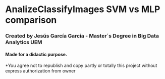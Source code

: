 # AnalizeClassifyImages SVM vs MLP comparison
### Created by Jesús García García - Master´s Degree in Big Data Analytics UEM
#### Made for a didactic purpose. 

*You agree not to republish and copy partly or totally this project without express authorization from owner
